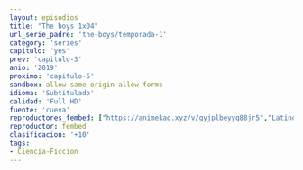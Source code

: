 ```yaml
---
layout: episodios
title: "The boys 1x04"
url_serie_padre: 'the-boys/temporada-1'
category: 'series'
capitulo: 'yes'
prev: 'capitulo-3'
anio: '2019'
proximo: 'capitulo-5'
sandbox: allow-same-origin allow-forms
idioma: 'Subtitulado'
calidad: 'Full HD'
fuente: 'cueva'
reproductores_fembed: ["https://animekao.xyz/v/qyjplbeyyq88jr5","Latino","https://feurl.com/v/rmlm1bejezjx7y7","Latino","https://jplayer.club/v/l-qryiny5ggd-pr","Latino"]
reproductor: fembed
clasificacion: '+10'
tags:
- Ciencia-Ficcion
---
```












